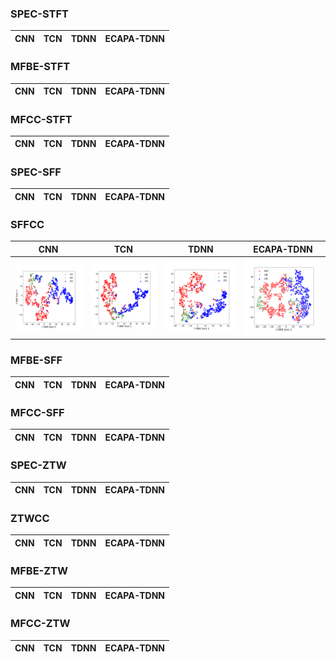 ### SPEC-STFT
|CNN      | TCN      | TDNN      | ECAPA-TDNN      |
|------------|-------------|-------------|-------------|

### MFBE-STFT
|CNN      | TCN      | TDNN      | ECAPA-TDNN      |
|------------|-------------|-------------|-------------|
### MFCC-STFT
|CNN      | TCN      | TDNN      | ECAPA-TDNN      |
|------------|-------------|-------------|-------------|

### SPEC-SFF
|CNN      | TCN      | TDNN      | ECAPA-TDNN      |
|------------|-------------|-------------|-------------|

### SFFCC

|CNN      | TCN      | TDNN      | ECAPA-TDNN      |
|------------|-------------|-------------|-------------|
| <img src="https://github.com/r39ashmi/e2e_dialect/blob/main/resources/t-SNE_projections/SFFCC/Figure8a-1.png?raw=true" width="250"> | <img src="https://github.com/r39ashmi/e2e_dialect/blob/main/resources/t-SNE_projections/SFFCC/Figure8b-1.png?raw=true" width="250"> | <img src="https://github.com/r39ashmi/e2e_dialect/blob/main/resources/t-SNE_projections/SFFCC/Figure8c-1.png?raw=true" width="250"> | <img src="https://github.com/r39ashmi/e2e_dialect/blob/main/resources/t-SNE_projections/SFFCC/Figure8d-1.png?raw=true" width="250"> | 

### MFBE-SFF
|CNN      | TCN      | TDNN      | ECAPA-TDNN      |
|------------|-------------|-------------|-------------|

### MFCC-SFF
|CNN      | TCN      | TDNN      | ECAPA-TDNN      |
|------------|-------------|-------------|-------------|

### SPEC-ZTW
|CNN      | TCN      | TDNN      | ECAPA-TDNN      |
|------------|-------------|-------------|-------------|

### ZTWCC
|CNN      | TCN      | TDNN      | ECAPA-TDNN      |
|------------|-------------|-------------|-------------|

### MFBE-ZTW
|CNN      | TCN      | TDNN      | ECAPA-TDNN      |
|------------|-------------|-------------|-------------|


### MFCC-ZTW
|CNN      | TCN      | TDNN      | ECAPA-TDNN      |
|------------|-------------|-------------|-------------|

